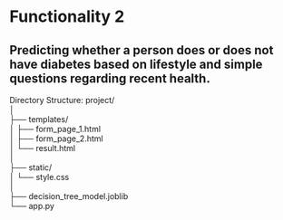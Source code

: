 # Functionality 2
## Predicting whether a person does or does not have diabetes based on lifestyle and simple questions regarding recent health.

Directory Structure:
project/  
│  
├── templates/  
│   ├── form_page_1.html  
│   ├── form_page_2.html  
│   └── result.html  
│  
├── static/  
│   └── style.css  
│  
├── decision_tree_model.joblib  
└── app.py  
